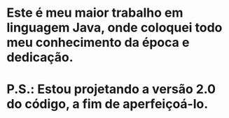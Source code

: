 # Este é meu maior trabalho em linguagem Java, onde coloquei todo meu conhecimento da época e dedicação.
# P.S.: Estou projetando a versão 2.0 do código, a fim de aperfeiçoá-lo.
